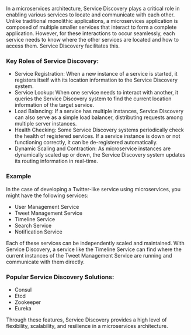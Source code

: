 In a microservices architecture, Service Discovery plays a critical role in enabling various services to locate and communicate with each other. Unlike traditional monolithic applications, a microservices application is composed of multiple smaller services that interact to form a complete application. However, for these interactions to occur seamlessly, each service needs to know where the other services are located and how to access them. Service Discovery facilitates this.


### Key Roles of Service Discovery:

- Service Registration: When a new instance of a service is started, it registers itself with its location information to the Service Discovery system.
- Service Lookup: When one service needs to interact with another, it queries the Service Discovery system to find the current location information of the target service.
- Load Balancing: If a service has multiple instances, Service Discovery can also serve as a simple load balancer, distributing requests among multiple server instances.
- Health Checking: Some Service Discovery systems periodically check the health of registered services. If a service instance is down or not functioning correctly, it can be de-registered automatically.
- Dynamic Scaling and Contraction: As microservice instances are dynamically scaled up or down, the Service Discovery system updates its routing information in real-time.


### Example

In the case of developing a Twitter-like service using microservices, you might have the following services:

- User Management Service
- Tweet Management Service
- Timeline Service
- Search Service
- Notification Service

Each of these services can be independently scaled and maintained. With Service Discovery, a service like the Timeline Service can find where the current instances of the Tweet Management Service are running and communicate with them directly.


### Popular Service Discovery Solutions:

- Consul
- Etcd
- Zookeeper
- Eureka

Through these features, Service Discovery provides a high level of flexibility, scalability, and resilience in a microservices architecture.
